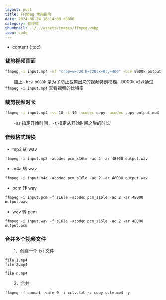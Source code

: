 ```yaml
---
layout: post
title: FFmpeg 常用指令
date: 2024-06-24 16:14:00 +0800
category: 音视频
thumbnail: ../../assets/images/ffmpeg.webp
icon: code
---
```


* content
{:toc}

<h3 id='crop_area'>裁剪视频画面</h3>

~~~sh
ffmpeg -i input.mp4 -vf "crop=w=720:h=720:x=0:y=400" -b:v 9000k output.mp4
~~~

&emsp;&emsp;加上 `-b:v 9000k` 是为了防止裁剪出来的视频特别模糊，9000k 可以通过 `ffmpeg -i input.mp4` 查看视频的比特率


<h3 id='cut_time_scope'>裁剪视频时长</h3>

~~~sh
ffmpeg -i input.mp4 -ss 10 -t 10 -vcodec copy -acodec copy output.mp4
~~~

&emsp;&emsp;`-ss` 指定开始时间，`-t` 指定从开始时间之后的时长



<h3 id='trans_audio'>音频格式转换</h3>

- mp3 转 wav

~~~shell
ffmpeg -i input.mp3 -acodec pcm_s16le -ac 2 -ar 48000 output.wav
~~~

- m4a 转 wav

~~~shell
ffmpeg -i input.m4a -acodec pcm_s16le -ac 2 -ar 48000 output.wav
~~~

- pcm 转 wav

~~~shell
ffmpeg -i input.pcm -f s16le -acodec pcm_s16le -ac 2 -ar 48000 output.wav
~~~

- wav 转 pcm

~~~shell
ffmpeg -i input.wav -f s16le -acodec pcm_s16le -ac 2 -ar 48000 output.pcm
~~~


<h3 id="compose_video">合并多个视频文件</h3>

&emsp;&emsp;1、创建一个 txt 文件

~~~
file 1.mp4
file 2.mp4
...
file n.mp4
~~~

&emsp;&emsp;2、合并

~~~shell
ffmpeg -f concat -safe 0 -i cctv.txt -c copy cctv.mp4 -y
~~~
